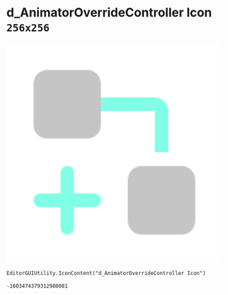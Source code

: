 # d_AnimatorOverrideController Icon `256x256`
<img src="/img/d_AnimatorOverrideController%20Icon.png" width=512 height=512>

``` CSharp
EditorGUIUtility.IconContent("d_AnimatorOverrideController Icon")
```
```
-1603474379312980081
```
